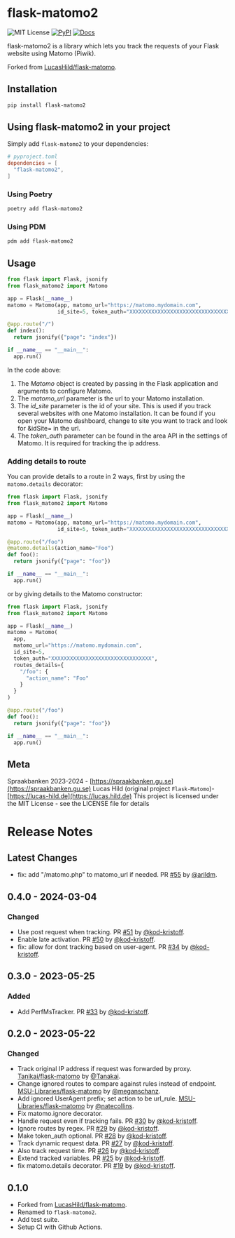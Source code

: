 # flask-matomo2

![MIT License](https://img.shields.io/badge/license-MIT-blue.svg?style=flat-square)
[![PyPI](https://img.shields.io/pypi/v/flask-matomo2.svg?style=flat-square&colorB=dfb317)](https://pypi.org/project/flask-matomo2/)
 [![Docs](https://img.shields.io/badge/docs-readthedocs-red.svg?style=flat-square)](https://flask-matomo2.readthedocs.io)

flask-matomo2 is a library which lets you track the requests of your Flask website using Matomo (Piwik).

Forked from [LucasHild/flask-matomo](https://github.com/LucasHild/flask-matomo).

## Installation

```bash
pip install flask-matomo2
```

## Using flask-matomo2 in your project

Simply add `flask-matomo2` to your dependencies:

```toml
# pyproject.toml
dependencies = [
  "flask-matomo2",
]

```

### Using Poetry

```bash
poetry add flask-matomo2
```

### Using PDM

```bash
pdm add flask-matomo2
```

## Usage

```python
from flask import Flask, jsonify
from flask_matomo2 import Matomo

app = Flask(__name__)
matomo = Matomo(app, matomo_url="https://matomo.mydomain.com",
                id_site=5, token_auth="XXXXXXXXXXXXXXXXXXXXXXXXXXXXXXXX")

@app.route("/")
def index():
  return jsonify({"page": "index"})

if __name__ == "__main__":
  app.run()
```

In the code above:

1. The *Matomo* object is created by passing in the Flask application and arguments to configure Matomo.
2. The *matomo_url* parameter is the url to your Matomo installation.
3. The *id_site* parameter is the id of your site. This is used if you track several websites with one Matomo installation. It can be found if you open your Matomo dashboard, change to site you want to track and look for &idSite= in the url.
4. The *token_auth* parameter can be found in the area API in the settings of Matomo. It is required for tracking the ip address.

### Adding details to route

You can provide details to a route in 2 ways, first by using the `matomo.details` decorator:

```python
from flask import Flask, jsonify
from flask_matomo2 import Matomo

app = Flask(__name__)
matomo = Matomo(app, matomo_url="https://matomo.mydomain.com",
                id_site=5, token_auth="XXXXXXXXXXXXXXXXXXXXXXXXXXXXXXXX")

@app.route("/foo")
@matomo.details(action_name="Foo")
def foo():
  return jsonify({"page": "foo"})

if __name__ == "__main__":
  app.run()
```

or by giving details to the Matomo constructor:

```python
from flask import Flask, jsonify
from flask_matomo2 import Matomo

app = Flask(__name__)
matomo = Matomo(
  app,
  matomo_url="https://matomo.mydomain.com",
  id_site=5,
  token_auth="XXXXXXXXXXXXXXXXXXXXXXXXXXXXXXXX",
  routes_details={
    "/foo": {
      "action_name": "Foo"
    }
  }
)

@app.route("/foo")
def foo():
  return jsonify({"page": "foo"})

if __name__ == "__main__":
  app.run()
```

## Meta

Spraakbanken 2023-2024 - [https://spraakbanken.gu.se](https://spraakbanken.gu.se)
Lucas Hild (original project `Flask-Matomo`)- [https://lucas-hild.de](https://lucas.hild.de)
This project is licensed under the MIT License - see the LICENSE file for details

# Release Notes

## Latest Changes

* fix: add "/matomo.php" to matomo_url if needed. PR [#55](https://github.com/spraakbanken/flask-matomo2/pull/55) by [@arildm](https://github.com/arildm).
## 0.4.0 - 2024-03-04

### Changed

* Use post request when tracking. PR [#51](https://github.com/spraakbanken/flask-matomo2/pull/51) by [@kod-kristoff](https://github.com/kod-kristoff).
* Enable late activation. PR [#50](https://github.com/spraakbanken/flask-matomo2/pull/50) by [@kod-kristoff](https://github.com/kod-kristoff).
* fix: allow for dont tracking based on user-agent. PR [#34](https://github.com/spraakbanken/flask-matomo2/pull/34) by [@kod-kristoff](https://github.com/kod-kristoff).

## 0.3.0 - 2023-05-25

### Added

* Add PerfMsTracker. PR [#33](https://github.com/spraakbanken/flask-matomo2/pull/33) by [@kod-kristoff](https://github.com/kod-kristoff).

## 0.2.0 - 2023-05-22

### Changed

* Track original IP address if request was forwarded by proxy. [Tanikai/flask-matomo](https://github.com/Tanikai/flask-matomo) by [@Tanakai](https://github.com/Tanakai).
* Change ignored routes to compare against rules instead of endpoint. [MSU-Libraries/flask-matomo](https://github.com/MSU-Libraries/flask-matomo) by [@meganschanz](https://github.com/meganschanz).
* Add ignored UserAgent prefix; set action to be url_rule. [MSU-Libraries/flask-matomo](https://github.com/MSU-Libraries/flask-matomo) by [@natecollins](https://github.com/natecollins).
* Fix matomo.ignore decorator.
* Handle request even if tracking fails. PR [#30](https://github.com/spraakbanken/flask-matomo2/pull/30) by [@kod-kristoff](https://github.com/kod-kristoff).
* Ignore routes by regex. PR [#29](https://github.com/spraakbanken/flask-matomo2/pull/29) by [@kod-kristoff](https://github.com/kod-kristoff).
* Make token_auth optional. PR [#28](https://github.com/spraakbanken/flask-matomo2/pull/28) by [@kod-kristoff](https://github.com/kod-kristoff).
* Track dynamic request data. PR [#27](https://github.com/spraakbanken/flask-matomo2/pull/27) by [@kod-kristoff](https://github.com/kod-kristoff).
* Also track request time. PR [#26](https://github.com/spraakbanken/flask-matomo2/pull/26) by [@kod-kristoff](https://github.com/kod-kristoff).
* Extend tracked variables. PR [#25](https://github.com/spraakbanken/flask-matomo2/pull/25) by [@kod-kristoff](https://github.com/kod-kristoff).
* fix matomo.details decorator. PR [#19](https://github.com/spraakbanken/flask-matomo2/pull/19) by [@kod-kristoff](https://github.com/kod-kristoff).

## 0.1.0

* Forked from [LucasHild/flask-matomo](https://github.com/LucasHild/flask-matomo).
* Renamed to `flask-matomo2`.
* Add test suite.
* Setup CI with Github Actions.
